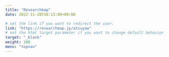 ```yaml
---
title: "Researchmap"
date: 2022-11-28T10:13:00+09:00

# set the link if you want to redirect the user.
link: "https://researchmap.jp/atsuyaw"
# set the html target parameter if you want to change default behavior
target: "_blank"
weight: 100
menu: "topnav"
---
```

